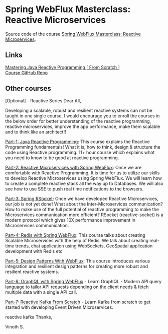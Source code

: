 # Spring WebFlux Masterclass: Reactive Microservices  

Source code of the course [Spring WebFlux Masterclass: Reactive Microservices](https://www.udemy.com/course/spring-webflux/).  

## Links

[Mastering Java Reactive Programming [ From Scratch ]](https://www.udemy.com/course/complete-java-reactive-programming/?referralCode=0B0EC90B024080E656F4)  
[Course GitHub Repo](https://github.com/vinsguru/spring-webflux-course)  

## Other courses

[Optional] - Reactive Series
Dear All,

Developing a scalable, robust and resilient reactive systems can not be taught in one single course. I would encourage you to enroll the courses in the below order for better understanding of the reactive programming, reactive microservices, improve the app performance, make them scalable and to think like an architect!!

[Part-1: Java Reactive Programming](https://www.udemy.com/course/complete-java-reactive-programming/?referralCode=0B0EC90B024080E656F4):   This course explains the Reactive Programming fundamentals! What it is, how to think, design & structure the code using Reactive programming. 11+ hour course which explains what you need to know to be good at reactive programming.


[Part-2: Reactive Microservices with Spring WebFlux](https://www.udemy.com/course/spring-webflux/?referralCode=E5376C4D4303C02AD3AB): Once we are comfortable with Reactive Programming, It is time for us to utilize our skills to develop Reactive Microservices using Spring WebFlux. We will learn how to create a complete reactive stack all the way up to Databases. We will also see how to use SSE to push real time notifications to the browsers.


[Part-3: Spring RSocket](https://www.udemy.com/course/spring-rsocket/?referralCode=A72EC8A45FE10100B46E): Once we have developed Reactive Microservices, our job is not yet done! What about the Inter-Microservices communication? How to make use of the full potential of reactive programming to make the Microservices communication more efficient? RSocket (reactive-socket) is a modern protocol which gives 10X performance improvement in Microservices communication.


[Part-4: Redis with Spring WebFlux](https://www.udemy.com/course/spring-webflux-redis/?referralCode=DE8B9FBDA7097BF08E6A): This course talks about creating Scalable Microservices with the help of Redis. We talk about creating real-time trends, chat application using WebSockets, GeoSpatial application development with Redis etc


[Part-5: Design Patterns With WebFlux](https://www.udemy.com/course/spring-webflux-patterns/?referralCode=42E47B81CC8B4926BD28): This course introduces various integration and resilient design patterns for creating more robust and resilient reactive systems.


[Part-6: GraphQL with Spring WebFlux](https://www.udemy.com/course/graphql-spring/?couponCode=NOV_2023_1) - Learn GraphQL - Modern API query language to tailor API requests depending on the client needs & fetch multiple data with a single API call.


[Part-7: Reactive Kafka From Scratch](https://www.udemy.com/course/spring-kafka-reactive/?couponCode=NOV_2023_1) - Learn Kafka from scratch to get started with developing Event Driven Microservices.

reactive kafka
Thanks,

Vinoth S.
